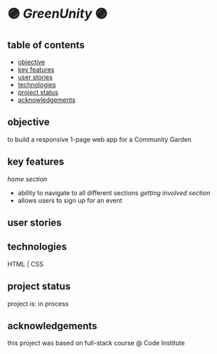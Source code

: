 # :purple_circle: *GreenUnity* :purple_circle:

## table of contents

- [objective](#objective)
- [key features](#key-features)
- [user stories](#user-stories)
- [technologies](#technologies)
- [project status](#project-status)
- [acknowledgements](#acknowledgements)

## objective
to build a responsive 1-page web app for a Community Garden 
## key features
*home section*
- ability to navigate to all different sections
*getting involved section*
- allows users to sign up for an event
## user stories

## technologies

HTML | CSS

## project status

project is: in process

## acknowledgements

this project was based on full-stack course @ Code Institute
